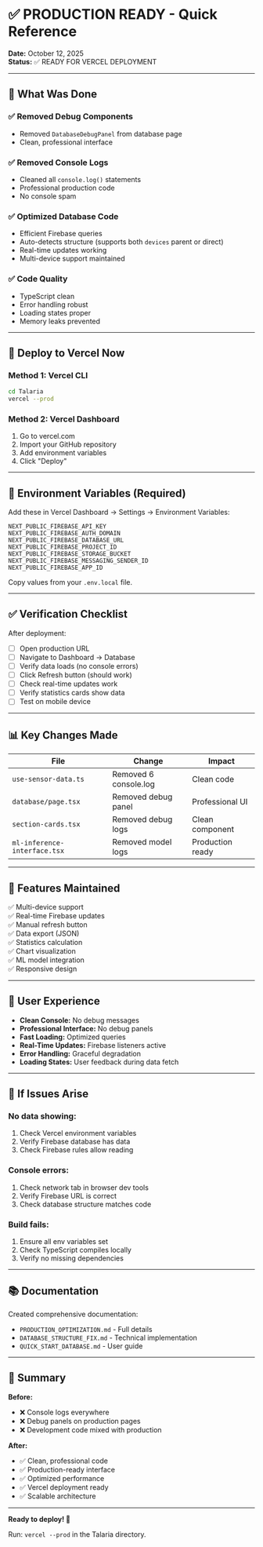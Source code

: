 # ✅ PRODUCTION READY - Quick Reference

**Date:** October 12, 2025  
**Status:** ✅ READY FOR VERCEL DEPLOYMENT

---

## 🎯 What Was Done

### ✅ Removed Debug Components
- Removed `DatabaseDebugPanel` from database page
- Clean, professional interface

### ✅ Removed Console Logs
- Cleaned all `console.log()` statements
- Professional production code
- No console spam

### ✅ Optimized Database Code
- Efficient Firebase queries
- Auto-detects structure (supports both `devices` parent or direct)
- Real-time updates working
- Multi-device support maintained

### ✅ Code Quality
- TypeScript clean
- Error handling robust
- Loading states proper
- Memory leaks prevented

---

## 🚀 Deploy to Vercel Now

### Method 1: Vercel CLI
```bash
cd Talaria
vercel --prod
```

### Method 2: Vercel Dashboard
1. Go to vercel.com
2. Import your GitHub repository
3. Add environment variables
4. Click "Deploy"

---

## 🔑 Environment Variables (Required)

Add these in Vercel Dashboard → Settings → Environment Variables:

```
NEXT_PUBLIC_FIREBASE_API_KEY
NEXT_PUBLIC_FIREBASE_AUTH_DOMAIN
NEXT_PUBLIC_FIREBASE_DATABASE_URL
NEXT_PUBLIC_FIREBASE_PROJECT_ID
NEXT_PUBLIC_FIREBASE_STORAGE_BUCKET
NEXT_PUBLIC_FIREBASE_MESSAGING_SENDER_ID
NEXT_PUBLIC_FIREBASE_APP_ID
```

Copy values from your `.env.local` file.

---

## ✅ Verification Checklist

After deployment:
- [ ] Open production URL
- [ ] Navigate to Dashboard → Database
- [ ] Verify data loads (no console errors)
- [ ] Click Refresh button (should work)
- [ ] Check real-time updates work
- [ ] Verify statistics cards show data
- [ ] Test on mobile device

---

## 📊 Key Changes Made

| File | Change | Impact |
|------|--------|--------|
| `use-sensor-data.ts` | Removed 6 console.log | Clean code |
| `database/page.tsx` | Removed debug panel | Professional UI |
| `section-cards.tsx` | Removed debug logs | Clean component |
| `ml-inference-interface.tsx` | Removed model logs | Production ready |

---

## 🎨 Features Maintained

✅ Multi-device support  
✅ Real-time Firebase updates  
✅ Manual refresh button  
✅ Data export (JSON)  
✅ Statistics calculation  
✅ Chart visualization  
✅ ML model integration  
✅ Responsive design  

---

## 📱 User Experience

- **Clean Console:** No debug messages
- **Professional Interface:** No debug panels
- **Fast Loading:** Optimized queries
- **Real-Time Updates:** Firebase listeners active
- **Error Handling:** Graceful degradation
- **Loading States:** User feedback during data fetch

---

## 🐛 If Issues Arise

### No data showing:
1. Check Vercel environment variables
2. Verify Firebase database has data
3. Check Firebase rules allow reading

### Console errors:
1. Check network tab in browser dev tools
2. Verify Firebase URL is correct
3. Check database structure matches code

### Build fails:
1. Ensure all env variables set
2. Check TypeScript compiles locally
3. Verify no missing dependencies

---

## 📚 Documentation

Created comprehensive documentation:
- `PRODUCTION_OPTIMIZATION.md` - Full details
- `DATABASE_STRUCTURE_FIX.md` - Technical implementation
- `QUICK_START_DATABASE.md` - User guide

---

## 🎉 Summary

**Before:**
- ❌ Console logs everywhere
- ❌ Debug panels on production pages
- ❌ Development code mixed with production

**After:**
- ✅ Clean, professional code
- ✅ Production-ready interface
- ✅ Optimized performance
- ✅ Vercel deployment ready
- ✅ Scalable architecture

---

**Ready to deploy! 🚀**

Run: `vercel --prod` in the Talaria directory.
